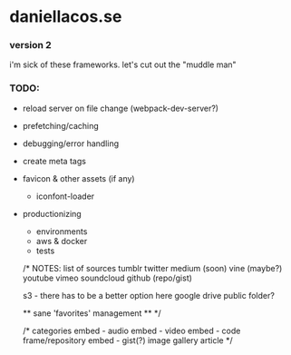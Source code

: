 # daniellacos.se
### version 2

i'm sick of these frameworks. let's cut out the "muddle man"

### TODO:
* reload server on file change (webpack-dev-server?)
* prefetching/caching
* debugging/error handling
* create meta tags
* favicon & other assets (if any)
  * iconfont-loader
* productionizing
  * environments
  * aws & docker
  * tests

  /* NOTES: list of sources
    tumblr
    twitter
    medium (soon)
    vine   (maybe?)
    youtube
    vimeo
    soundcloud
    github (repo/gist)

    s3 - there has to be a better option here
    google drive public folder?

    ** sane 'favorites' management **
  */

  /* categories
    embed - audio
    embed - video
    embed - code frame/repository
    embed - gist(?)
    image gallery
    article
  */
